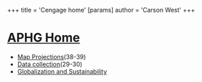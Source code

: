 +++
 title = 'Cengage home'
[params]
	author = 'Carson West'
+++
# [APHG Home](./../aphg-home/)

 - [Map Projections](./../map-projections/)(38-39)
 - [Data collection](./../data-collection/)(29-30)
 - [Globalization and Sustainability](./../globalization-and-sustainability/)
